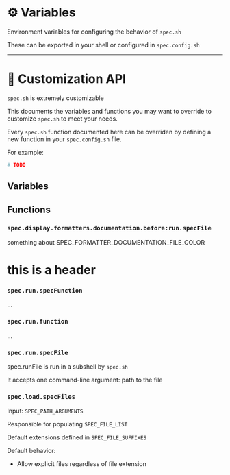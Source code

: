 # ⚙️ Variables

Environment variables for configuring the behavior of `spec.sh`

These can be exported in your shell or configured in `spec.config.sh`


---

# 🎨 Customization API

`spec.sh` is extremely customizable

This documents the variables and functions you may want to override
to customize `spec.sh` to meet your needs.

Every `spec.sh` function documented here can be overriden
by defining a new function in your `spec.config.sh` file.

For example:

```sh
# TODO
```

## Variables



## Functions


### `spec.display.formatters.documentation.before:run.specFile`

something about SPEC_FORMATTER_DOCUMENTATION_FILE_COLOR

# this is a header


### `spec.run.specFunction`

...




### `spec.run.function`

...


### `spec.run.specFile`

spec.runFile is run in a subshell by `spec.sh`

It accepts one command-line argument: path to the file


### `spec.load.specFiles`

Input: `SPEC_PATH_ARGUMENTS`

Responsible for populating `SPEC_FILE_LIST`

Default extensions defined in `SPEC_FILE_SUFFIXES`

Default behavior:

- Allow explicit files regardless of file extension

